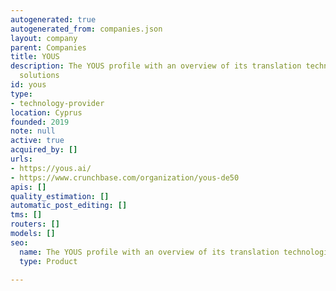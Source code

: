 ```yaml
---
autogenerated: true
autogenerated_from: companies.json
layout: company
parent: Companies
title: YOUS
description: The YOUS profile with an overview of its translation technologies and
  solutions
id: yous
type:
- technology-provider
location: Cyprus
founded: 2019
note: null
active: true
acquired_by: []
urls:
- https://yous.ai/
- https://www.crunchbase.com/organization/yous-de50
apis: []
quality_estimation: []
automatic_post_editing: []
tms: []
routers: []
models: []
seo:
  name: The YOUS profile with an overview of its translation technologies and solutions
  type: Product

---
```


